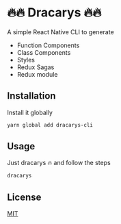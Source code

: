 <!-- [![code style: prettier](https://img.shields.io/badge/code_style-prettier-ff69b4.svg?style=flat-square)](https://github.com/prettier/prettier) -->

# :fire::fire: Dracarys :fire::fire:

A simple React Native CLI to generate

* Function Components
* Class Components
* Styles
* Redux Sagas
* Redux module

## Installation

Install it globally
```bash
yarn global add dracarys-cli
```

## Usage

Just dracarys :fire: and follow the steps

```bash
dracarys
```

## License
[MIT](https://choosealicense.com/licenses/mit/)
